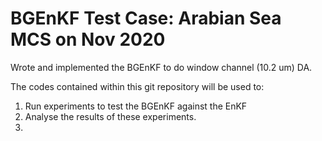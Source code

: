 # BGEnKF Test Case: Arabian Sea MCS on Nov 2020

Wrote and implemented the BGEnKF to do window channel (10.2 um) DA. 

The codes contained within this git repository will be used to:
1) Run experiments to test the BGEnKF against the EnKF
2) Analyse the results of these experiments.
3)
